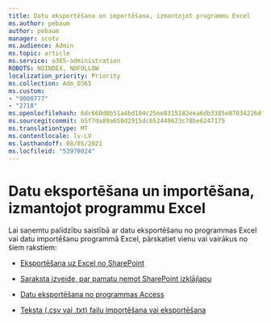 ```yaml
---
title: Datu eksportēšana un importēšana, izmantojot programmu Excel
ms.author: pebaum
author: pebaum
manager: scotv
ms.audience: Admin
ms.topic: article
ms.service: o365-administration
ROBOTS: NOINDEX, NOFOLLOW
localization_priority: Priority
ms.collection: Adm_O365
ms.custom:
- "9000777"
- "2718"
ms.openlocfilehash: 6dc660d0b51a4bd104c25ee8315182eea6db3385e87034226dfc759b2f556728
ms.sourcegitcommit: b5f7da89a650d2915dc652449623c78be6247175
ms.translationtype: MT
ms.contentlocale: lv-LV
ms.lasthandoff: 08/05/2021
ms.locfileid: "53978024"
---
```

# <a name="exporting-and-importing-data-with-excel"></a>Datu eksportēšana un importēšana, izmantojot programmu Excel

Lai saņemtu palīdzību saistībā ar datu eksportēšanu no programmas Excel vai datu importēšanu programmā Excel, pārskatiet vienu vai vairākus no šiem rakstiem:

- [Eksportēšana uz Excel no SharePoint](https://support.office.com/client/bfb2ea48-6118-4fa9-abb6-cced9424e5d9)

- [Saraksta izveide, par pamatu ņemot SharePoint izklājlapu](https://support.office.com/article/Create-a-list-based-on-a-spreadsheet-380CFEB5-6E14-438E-988A-C2B9BEA574FA)

- [Datu eksportēšana no programmas Access](https://support.office.com/client/64E974E6-AE43-4301-A53E-20463655B1A9)

- [Teksta (.csv vai .txt) failu importēšana vai eksportēšana](https://support.office.com/client/5250ac4c-663c-47ce-937b-339e391393ba)
